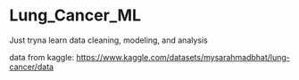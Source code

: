# Lung_Cancer_ML
Just tryna learn data cleaning, modeling, and analysis

data from kaggle: https://www.kaggle.com/datasets/mysarahmadbhat/lung-cancer/data
